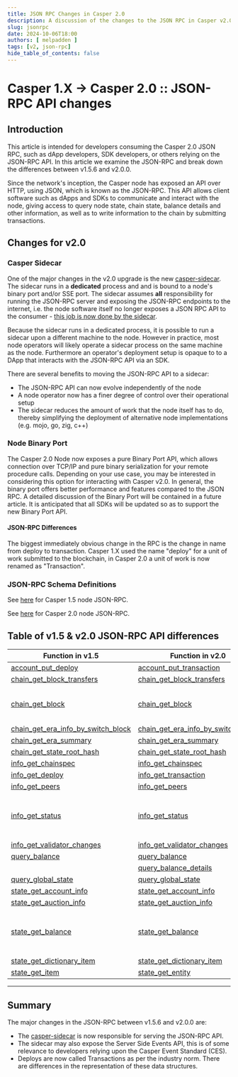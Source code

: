 ```yaml
---
title: JSON RPC Changes in Casper 2.0
description: A discussion of the changes to the JSON RPC in Casper v2.0
slug: jsonrpc
date: 2024-10-06T18:00
authors: [ melpadden ]
tags: [v2, json-rpc]
hide_table_of_contents: false
---
```


# Casper 1.X -> Casper 2.0 :: JSON-RPC API changes  

## Introduction

This article is intended for developers consuming the Casper 2.0 JSON RPC, such as dApp developers, SDK developers, or others relying on the JSON-RPC API. In this article we examine the JSON-RPC  and break down the differences between v1.5.6 and v2.0.0.

Since the network's inception, the Casper node has exposed an API over HTTP, using JSON, which is known as the JSON-RPC. This API allows client software such as dApps and SDKs to communicate and interact with the node, giving access to query node state, chain state, balance details and other information, as well as to write information to the chain by submitting transactions.  

<!-- truncate -->

## Changes for v2.0

### Casper Sidecar

One of the major changes in the v2.0 upgrade is the new [casper-sidecar](https://github.com/casper-network/casper-sidecar). The sidecar runs in a **dedicated** process and and is bound to a node's binary port and/or SSE port.  The sidecar assumes **all** responsibility for running the JSON-RPC server and exposing the JSON-RPC endpoints to the internet, i.e. the node software itself no longer exposes a JSON RPC API to the consumer - <u>this job is now done by the sidecar</u>.  

Because the sidecar runs in a dedicated process, it is possible to run a sidecar upon a different machine to the node.  However in practice, most node operators will likely operate a sidecar process on the same machine as the node.  Furthermore an operator's deployment setup is opaque to to a DApp that interacts with the JSON-RPC API via an SDK.  

There are several benefits to moving the JSON-RPC API to a sidecar:  
- The JSON-RPC API can now evolve independently of the node  
- A node operator now has a finer degree of control over their operational setup
- The sidecar reduces the amount of work that the node itself has to do, thereby simplifying the deployment of alternative node implementations (e.g. mojo, go, zig, c++)

### Node Binary Port

The Casper 2.0 Node now exposes a pure Binary Port API, which allows connection over TCP/IP and pure binary serialization for your remote procedure calls.  Depending on your use case, you may be interested in considering this option for interacting with Casper v2.0. In general, the binary port offers better performance and features compared to the JSON RPC.  A detailed discussion of the Binary Port will be contained in a future article.  It is anticipated that all SDKs will be updated so as to support the new Binary Port API.

#### JSON-RPC Differences  

The biggest immediately obvious change in the RPC is the change in name from deploy to transaction.  Casper 1.X used the name "deploy" for a unit of work submitted to the blockchain, in Casper 2.0 a unit of work is now renamed as "Transaction". 

### JSON-RPC Schema Definitions

See [here](./jsonrpc-comp/rpc-1.5/schema.json.md) for Casper 1.5 node JSON-RPC.

See [here](./jsonrpc-comp/rpc-2.0/schema.json.md) for Casper 2.0 node JSON-RPC.

## Table of v1.5 & v2.0 JSON-RPC API differences

| Function in v1.5                                                                                        | Function in v2.0                                                                                        | Remarks                                                                                        |
|---------------------------------------------------------------------------------------------------------|---------------------------------------------------------------------------------------------------------|------------------------------------------------------------------------------------------------|
| [account_put_deploy](./jsonrpc-comp/rpc-1.5/account_put_deploy.json.md)                                 | [account_put_transaction](./jsonrpc-comp/rpc-2.0/account_put_transaction.json.md)                       | [Renamed](./jsonrpc-comp/account_put_transaction.md)                                           |  
| [chain_get_block_transfers](./jsonrpc-comp/rpc-1.5/chain_get_block_transfers)                           | [chain_get_block_transfers](./jsonrpc-comp/rpc-2.0/chain_get_block_transfers.json.md)                   | Unchanged                                                                                      |
| [chain_get_block](./jsonrpc-comp/rpc-1.5/chain_get_block.md)                                            | [chain_get_block](./jsonrpc-comp/rpc-2.0/chain_get_block.json.md)                                       | [Now returns Block with Signatures](./jsonrpc-comp/chain_get_block.md)                         |
| [chain_get_era_info_by_switch_block](./jsonrpc-comp/rpc-1.5/chain_get_era_info_by_switch_block.json.md) | [chain_get_era_info_by_switch_block](./jsonrpc-comp/rpc-2.0/chain_get_era_info_by_switch_block.json.md) | Unchanged                                                                                      |
| [chain_get_era_summary](./jsonrpc-comp/rpc-1.5/chain_get_era_summary.json.md)                           | [chain_get_era_summary](./jsonrpc-comp/rpc-2.0/chain_get_era_summary.json.md)                           | Unchanged                                                                                      |
| [chain_get_state_root_hash](./jsonrpc-comp/rpc-1.5/chain_get_state_root_hash.json.md)                   | [chain_get_state_root_hash](./jsonrpc-comp/rpc-2.0/chain_get_state_root_hash.json.md)                   | Unchanged                                                                                      |
| [info_get_chainspec](./jsonrpc-comp/rpc-1.5/info_get_chainspec.json.md)                                 | [info_get_chainspec](./jsonrpc-comp/rpc-2.0/info_get_chainspec.json.md)                                 | Unchanged                                                                                      |
| [info_get_deploy](./jsonrpc-comp/rpc-1.5/info_get_deploy.json.md)                                       | [info_get_transaction](./jsonrpc-comp/rpc-2.0/info_get_transaction.json.md)                             | [Renamed](./jsonrpc-comp/info_get_transaction.md)                                              |
| [info_get_peers](./jsonrpc-comp/rpc-1.5/info_get_peers.json.md)                                         | [info_get_peers](./jsonrpc-comp/rpc-2.0/info_get_peers.json.md)                                         | Unchanged                                                                                      |
| [info_get_status](./jsonrpc-comp/rpc-1.5/info_get_status.json.md)                                       | [info_get_status](./jsonrpc-comp/rpc-2.0/info_get_status.json.md)                                       | Latest [switch block hash](./jsonrpc-comp/rpc-2.0/schema/BlockHash.json.md) included in result |
| [info_get_validator_changes](./jsonrpc-comp/rpc-1.5/info_get_validator_changes.json.md)                 | [info_get_validator_changes](./jsonrpc-comp/rpc-2.0/info_get_validator_changes.json.md)                 | Unchanged                                                                                      |
| [query_balance](./jsonrpc-comp/rpc-1.5/query_balance.json.md)                                           | [query_balance](./jsonrpc-comp/rpc-2.0/query_balance.json.md)                                           | Unchanged                                                                                      |
|                                                                                                         | [query_balance_details](./jsonrpc-comp/rpc-2.0/query_balance_details.json.md)                           | Added                                                                                          |
| [query_global_state](./jsonrpc-comp/rpc-1.5/query_global_state.json.md)                                 | [query_global_state](./jsonrpc-comp/rpc-2.0/query_global_state.json.md)                                 | Unchanged                                                                                      |
| [state_get_account_info](./jsonrpc-comp/rpc-1.5/state_get_account_info.json.md)                         | [state_get_account_info](./jsonrpc-comp/rpc-2.0/state_get_account_info.json.md)                         | Unchanged                                                                                      |
| [state_get_auction_info](./jsonrpc-comp/rpc-1.5/state_get_auction_info.json.md)                         | [state_get_auction_info](./jsonrpc-comp/rpc-2.0/state_get_auction_info.json.md)                         | Unchanged                                                                                      |
| [state_get_balance](./jsonrpc-comp/rpc-1.5/state_get_balance.json.md)                                   | [state_get_balance](./jsonrpc-comp/rpc-2.0/state_get_balance.json.md)                                   | [Balance now reflects all active holds](./jsonrpc-comp/state_get_balance.md)                   |
| [state_get_dictionary_item](./jsonrpc-comp/rpc-1.5/state_get_dictionary_item.json.md)                   | [state_get_dictionary_item](./jsonrpc-comp/rpc-2.0/state_get_dictionary_item.json.md)                   | Unchanged                                                                                      |
| [state_get_item](./jsonrpc-comp/rpc-1.5/state_get_item.json.md)                                         | [state_get_entity](./jsonrpc-comp/rpc-2.0/state_get_entity.json.md)                                     | Renamed                                                                                        |


---
## Summary

The major changes in the JSON-RPC between v1.5.6 and v2.0.0 are:

- The [casper-sidecar](https://github.com/casper-network/casper-sidecar) is now responsible for serving the JSON-RPC API.
- The sidecar may also expose the Server Side Events API, this is of some relevance to developers relying upon the Casper Event Standard (CES).
- Deploys are now called Transactions as per the industry norm.  There are differences in the representation of these data structures.
